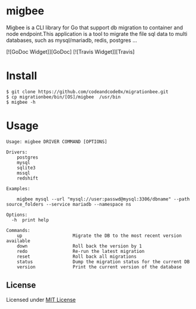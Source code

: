 # migbee

Migbee is a CLI library for Go that support db migration
to container and node endpoint.This application is a tool 
to migrate the file sql data to multi databases, such as
mysql/mariadb, redis, postgres ...

[![GoDoc Widget]][GoDoc] [![Travis Widget]][Travis]

# Install

    $ git clone https://github.com/codeandcode0x/migrationbee.git
    $ cp migrationbee/bin/[OS]/migbee  /usr/bin
    $ migbee -h

# Usage

```
Usage: migbee DRIVER COMMAND [OPTIONS]

Drivers:
    postgres
    mysql
    sqlite3
    mssql
    redshift

Examples:

    migbee mysql --url "mysql://user:passwd@mysql:3306/dbname" --path source_folders --service mariadb --namespace ns

Options:
  -h  print help

Commands:
    up                   Migrate the DB to the most recent version available
    down                 Roll back the version by 1
    redo                 Re-run the latest migration
    reset                Roll back all migrations
    status               Dump the migration status for the current DB
    version              Print the current version of the database
```


## License

Licensed under [MIT License](./LICENSE)

